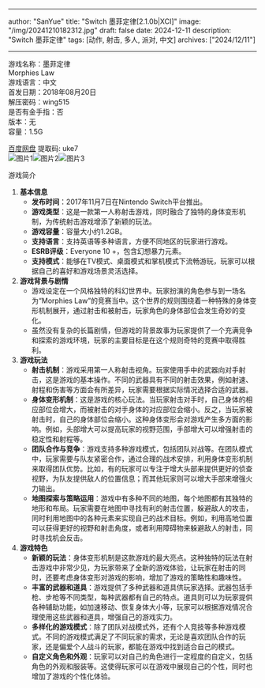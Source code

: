 
---
author: "SanYue"
title: "Switch 墨菲定律[2.1.0b|XCI]"
image: "/img/20241210182312.jpg"
draft: false
date: 2024-12-11
description: "Switch 墨菲定律"
tags: [动作, 射击, 多人, 派对, 中文]
archives: ["2024/12/11"]

---

游戏名称：墨菲定律   
Morphies Law    
游戏语言：中文  
首发日期：2018年08月20日  
解压密码：wing515  
是否有金手指：否  
版本：无   
容量：1.5G

[百度网盘](https://pan.baidu.com/s/11OOxLVMNePTjvGjgQ1OQ6Q) 提取码: uke7  
![图片1](/img/abd335.jpg)![图片2](/img/9ee5b3.jpg)![图片3](/img/e61f16.jpg)  

游戏简介  
1. **基本信息**
   - **发布时间**：2017年11月7日在Nintendo Switch平台推出。
   - **游戏类型**：这是一款第一人称射击游戏，同时融合了独特的身体变形机制，为传统射击游戏增添了新颖的玩法。
   - **游戏容量**：容量大小约1.2GB。
   - **支持语言**：支持英语等多种语言，方便不同地区的玩家进行游戏。
   - **ESRB评级**：Everyone 10 +，包含幻想暴力元素。
   - **支持模式**：能够在TV模式、桌面模式和掌机模式下流畅游玩，玩家可以根据自己的喜好和游戏场景灵活选择。
2. **游戏背景与剧情**
   - 游戏设定在一个风格独特的科幻世界中。玩家扮演的角色参与到一场名为“Morphies Law”的竞赛当中。这个世界的规则围绕着一种特殊的身体变形机制展开，通过射击和被射击，玩家角色的身体部位会发生奇妙的变化。
   - 虽然没有复杂的长篇剧情，但游戏的背景故事为玩家提供了一个充满竞争和探索的游戏环境，玩家的主要目标是在这个规则奇特的竞赛中取得胜利。
3. **游戏玩法**
   - **射击机制**：游戏采用第一人称射击视角。玩家使用手中的武器向对手射击，这是游戏的基本操作。不同的武器具有不同的射击效果，例如射速、射程和伤害等方面会有所差异，玩家需要根据实际情况选择合适的武器。
   - **身体变形机制**：这是游戏的核心玩法。当玩家射击对手时，自己身体的相应部位会增大，而被射击的对手身体的对应部位会缩小。反之，当玩家被射击时，自己的身体部位会缩小。这种身体变形会对游戏产生多方面的影响。例如，头部增大可以提高玩家的视野范围，手部增大可以增强射击的稳定性和射程等。
   - **团队合作与竞争**：游戏支持多种游戏模式，包括团队对战等。在团队模式中，玩家需要与队友紧密合作，通过合理的战术安排，利用身体变形机制来取得团队优势。比如，有的玩家可以专注于增大头部来提供更好的侦查视野，为队友提供敌人的位置信息；而其他玩家则可以增大手部来增强火力输出。
   - **地图探索与策略运用**：游戏中有多种不同的地图，每个地图都有其独特的地形和布局。玩家需要在地图中寻找有利的射击位置，躲避敌人的攻击，同时利用地图中的各种元素来实现自己的战术目标。例如，利用高地位置可以获得更好的视野和射击角度，或者利用障碍物来躲避敌人的射击，同时寻找机会反击。
4. **游戏特色**
   - **新颖的玩法**：身体变形机制是这款游戏的最大亮点。这种独特的玩法在射击游戏中非常少见，为玩家带来了全新的游戏体验，让玩家在射击的同时，还要考虑身体变形对游戏的影响，增加了游戏的策略性和趣味性。
   - **丰富的武器和道具**：游戏提供了多种武器和道具供玩家选择。武器包括手枪、步枪等不同类型，每种武器都有自己的特点。道具则可以为玩家提供各种辅助功能，如加速移动、恢复身体大小等，玩家可以根据游戏情况合理使用这些武器和道具，增强自己的游戏实力。
   - **多样化的游戏模式**：除了团队对战模式外，还有个人竞技等多种游戏模式。不同的游戏模式满足了不同玩家的需求，无论是喜欢团队合作的玩家，还是偏爱个人战斗的玩家，都能在游戏中找到适合自己的模式。
   - **自定义角色和外观**：玩家可以对自己的角色进行一定程度的自定义，包括角色的外观和服装等。这使得玩家可以在游戏中展现自己的个性，同时也增加了游戏的个性化体验。
